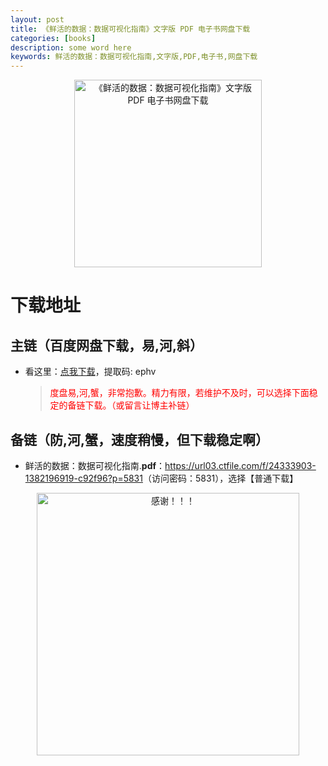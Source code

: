 ```yaml
---
layout: post
title: 《鲜活的数据：数据可视化指南》文字版 PDF 电子书网盘下载
categories: [books]
description: some word here
keywords: 鲜活的数据：数据可视化指南,文字版,PDF,电子书,网盘下载
---
```


<div align="center"><img src="https://pic.imgdb.cn/item/67060e46d29ded1a8c5b58ba.png" alt="《鲜活的数据：数据可视化指南》文字版 PDF 电子书网盘下载" width="300px" height="auto"></div>

# 下载地址

## 主链（百度网盘下载，易,河,斜）

- 看这里：[点我下载](https://pan.baidu.com/s/1iMXUbSbtZQZjDcqDmnWUyw?pwd=ephv)，提取码: ephv

  > <p style="color:red" >度盘易,河,蟹，非常抱歉。精力有限，若维护不及时，可以选择下面稳定的备链下载。（或留言让博主补链）</p>

## 备链（防,河,蟹，速度稍慢，但下载稳定啊）

- 鲜活的数据：数据可视化指南.**pdf**：<https://url03.ctfile.com/f/24333903-1382196919-c92f96?p=5831>（访问密码：5831），选择【普通下载】

<div align="center"><img src="https://pic.imgdb.cn/item/661246bf68eb935713c7f81c.gif" alt="感谢！！！" width="420px" height="auto"/></div>
